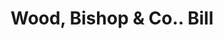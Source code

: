 ---
doi: 10.7916/D8VD89FH
date_other: '1880'
date_other_textual: 1880-1889
form: printed ephemera
genre:
- Invoices
name:
- Wood, Bishop & Co.
object_in_context_url: https://biggert.cul.columbia.edu/items/view/ave_biggert_00580
subject_hierarchical_geographic:
- Bangor, Maine, United States
subject_name:
- Wood, Bishop & Co.
title: Wood, Bishop & Co.. Bill
sort_title: Wood, Bishop & Co.. Bill
call_number: ave_biggert_00580
coordinates:
- 44.8,-68.8
pid: ave_biggert_00580
identifiers: ave_biggert_00580
thumbnail: https://derivativo-1.library.columbia.edu/iiif/2/ldpd:343803/full/!256,256/0/native.jpg
permalink: /biggert/ave_biggert_00580/
layout: iiif-image-page
---